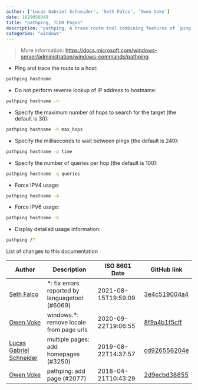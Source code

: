 ```yaml
---
author: ['Lucas Gabriel Schneider', 'Seth Falco', 'Owen Voke']
date: 1629050349
title: "pathping, TLDR Pages"
description: "pathping, A trace route tool combining features of `ping` and `tracert`."
categories: "windows"
---
```

> More information: <https://docs.microsoft.com/windows-server/administration/windows-commands/pathping>.

- Ping and trace the route to a host:

```bash
pathping hostname
```

- Do not perform reverse lookup of IP address to hostname:

```bash
pathping hostname -n
```

- Specify the maximum number of hops to search for the target (the default is 30):

```bash
pathping hostname -h max_hops
```

- Specify the milliseconds to wait between pings (the default is 240):

```bash
pathping hostname -p time
```

- Specify the number of queries per hop (the default is 100):

```bash
pathping hostname -q queries
```

- Force IPV4 usage:

```bash
pathping hostname -4
```

- Force IPV6 usage:

```bash
pathping hostname -6
```

- Display detailed usage information:

```bash
pathping /?
```
List of changes to this documentation


Author | Description | ISO 8601 Date | GitHub link
------|-----|-----|-----
[Seth Falco](mailto:seth@falco.fun) | *: fix errors reported by languagetool (#6069) | 2021-08-15T19:59:09 | [3e4c519004a4](https://github.com/tldr-pages/tldr/commit/3e4c519004a471c861cdc609fd7239ee3355671c)
[Owen Voke](mailto:development@voke.dev) | windows.*: remove locale from page urls | 2020-09-22T19:06:55 | [8f9a4b1f5cff](https://github.com/tldr-pages/tldr/commit/8f9a4b1f5cff138652665e9756a1a13466029fed)
[Lucas Gabriel Schneider](mailto:lucas.schneider@sap.com) | multiple pages: add homepages (#3250) | 2019-08-22T14:37:57 | [cd926556204e](https://github.com/tldr-pages/tldr/commit/cd926556204e9b8d34858b141886c675e8e0b83a)
[Owen Voke](mailto:owzie123@gmail.com) | pathping: add page (#2077) | 2018-04-21T10:43:29 | [2d9ecbd38855](https://github.com/tldr-pages/tldr/commit/2d9ecbd38855c3797b21dad2f6e63c0418776811)

